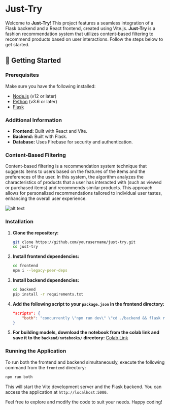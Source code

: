 # Just-Try

Welcome to **Just-Try**! This project features a seamless integration of a Flask backend and a React frontend, created using Vite.js. **Just-Try** is a fashion recommendation system that utilizes content-based filtering to recommend products based on user interactions. Follow the steps below to get started.

## 🚀 Getting Started

### Prerequisites

Make sure you have the following installed:

- [Node.js](https://nodejs.org/) (v12 or later)
- [Python](https://www.python.org/downloads/) (v3.6 or later)
- [Flask](https://flask.palletsprojects.com/en/2.0.x/)

### Additional Information

- **Frontend:** Built with React and Vite.
- **Backend:** Built with Flask.
- **Database:** Uses Firebase for security and authentication.

### Content-Based Filtering

Content-based filtering is a recommendation system technique that suggests items to users based on the features of the items and the preferences of the user. In this system, the algorithm analyzes the characteristics of products that a user has interacted with (such as viewed or purchased items) and recommends similar products. This approach allows for personalized recommendations tailored to individual user tastes, enhancing the overall user experience.

![alt text](https://cdn.botpenguin.com/assets/website/Screenshot_2024_02_26_at_5_55_51_PM_9dcbe67761.webp)

### Installation

1. **Clone the repository:**
   ```bash
   git clone https://github.com/yourusername/just-try.git
   cd just-try
   ```

2. **Install frontend dependencies:**
   ```bash
   cd frontend
   npm i --legacy-peer-deps
   ```

3. **Install backend dependencies:**
   ```bash
   cd backend
   pip install -r requirements.txt
   ```

4. **Add the following script to your `package.json` in the frontend directory:**
   ```json
   "scripts": {
       "both": "concurrently \"npm run dev\" \"cd ./backend && flask run\""
   }
   ```
5. **For building models, download the notebook from the colab link and save it to the `backend/notebooks/` directory:**
   [Colab Link](https://colab.research.google.com/drive/1JiZCyvLjhdZyZYfYd57S4nqF0CMC_lX7)
### Running the Application

To run both the frontend and backend simultaneously, execute the following command from the `frontend` directory:

```bash
npm run both
```

This will start the Vite development server and the Flask backend. You can access the application at `http://localhost:5000`.

Feel free to explore and modify the code to suit your needs. Happy coding!
